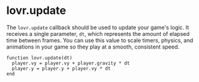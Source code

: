 <!--
category: callback
-->

lovr.update
===

The `lovr.update` callback should be used to update your game's logic.  It receives a single
parameter, `dt`, which represents the amount of elapsed time between frames.  You can use this value
to scale timers, physics, and animations in your game so they play at a smooth, consistent speed.

    function lovr.update(dt)
      player.vy = player.vy + player.gravity * dt
      player.y = player.y + player.vy * dt
    end
